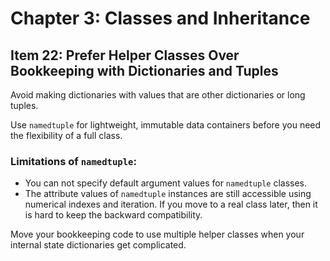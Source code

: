 # Chapter 3: Classes and Inheritance

## Item 22: Prefer Helper Classes Over Bookkeeping with Dictionaries and Tuples
Avoid making dictionaries with values that are other dictionaries or long tuples.

Use `namedtuple` for lightweight, immutable data containers before you need the flexibility of a full class.

### Limitations of `namedtuple`:
+ You can not specify default argument values for `namedtuple` classes.
+ The attribute values of `namedtuple` instances are still accessible using numerical indexes and iteration. If you move to a real class later, then it is hard to keep the backward compatibility.

Move your bookkeeping code to use multiple helper classes when your internal state dictionaries get complicated.



